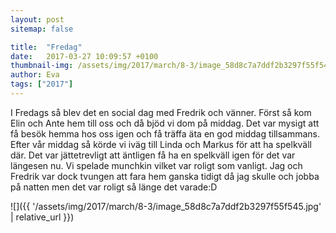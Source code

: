 ```yaml
---
layout: post
sitemap: false

title:  "Fredag"
date:   2017-03-27 10:09:57 +0100
thumbnail-img: /assets/img/2017/march/8-3/image_58d8c7a7ddf2b3297f55f545.jpg
author: Eva
tags: ["2017"]
---
```


I Fredags så blev det en social dag med Fredrik och vänner. Först så kom Elin och Ante hem till oss och då bjöd vi dom på middag. Det var mysigt att få besök hemma hos oss igen och få träffa äta en god middag tillsammans. Efter vår middag så körde vi iväg till Linda och Markus för att ha spelkväll där. Det var jättetrevligt att äntligen få ha en spelkväll igen för det var längesen nu. Vi spelade munchkin vilket var roligt som vanligt. Jag och Fredrik var dock tvungen att fara hem ganska tidigt då jag skulle och jobba på natten men det var roligt så länge det varade:D

![]({{ '/assets/img/2017/march/8-3/image_58d8c7a7ddf2b3297f55f545.jpg'  | relative_url }})

